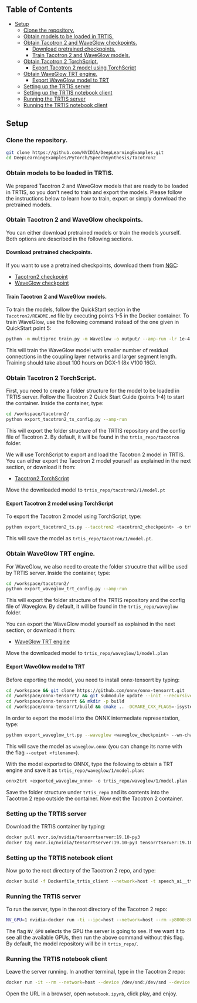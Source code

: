 
## Table of Contents
* [Setup](#setup)
   * [Clone the repository.](#clone-the-repository)
   * [Obtain models to be loaded in TRTIS.](#obtain-models-to-be-loaded-in-trtis)
   * [Obtain Tacotron 2 and WaveGlow checkpoints.](#obtain-tacotron-2-and-waveglow-checkpoints)
      * [Download pretrained checkpoints.](#download-pretrained-checkpoints)
      * [Train Tacotron 2 and WaveGlow models.](#train-tacotron-2-and-waveglow-models)
   * [Obtain Tacotron 2 TorchScript.](#obtain-tacotron-2-torchscript)
      * [Export Tacotron 2 model using TorchScript](#export-tacotron-2-model-using-torchscript)
   * [Obtain WaveGlow TRT engine.](#obtain-waveglow-trt-engine)
      * [Export WaveGlow model to TRT](#export-waveglow-model-to-trt)
   * [Setting up the TRTIS server](#setting-up-the-trtis-server)
   * [Setting up the TRTIS notebook client](#setting-up-the-trtis-notebook-client)
   * [Running the TRTIS server](#running-the-trtis-server)
   * [Running the TRTIS notebook client](#running-the-trtis-notebook-client)

## Setup

### Clone the repository.
```bash
git clone https://github.com/NVIDIA/DeepLearningExamples.git
cd DeepLearningExamples/PyTorch/SpeechSynthesis/Tacotron2
```

### Obtain models to be loaded in TRTIS.

We prepared Tacotron 2 and WaveGlow models that are ready to be loaded in TRTIS,
so you don't need to train and export the models. Please follow the instructions 
below to learn how to train, export or simply donwload the pretrained models.

### Obtain Tacotron 2 and WaveGlow checkpoints.

You can either download pretrained models or train the models yourself. Both
options are described in the following sections.

#### Download pretrained checkpoints.

If you want to use a pretrained checkpoints, download them from [NGC](https://ngc.nvidia.com/catalog/models):

- [Tacotron2 checkpoint](https://ngc.nvidia.com/models/nvidia:tacotron2pyt_fp16)
- [WaveGlow checkpoint](https://ngc.nvidia.com/models/nvidia:waveglow256pyt_fp16)


#### Train Tacotron 2 and WaveGlow models.

To train the models, follow the QuickStart section in the `Tacotron2/README.md`
file by executing points 1-5 in the Docker container. To train WaveGlow, use
the following command instead of the one given in QuickStart point 5:

```bash
python -m multiproc train.py -m WaveGlow -o output/ --amp-run -lr 1e-4 --epochs 2001 --wn-channels 256 -bs 12 --segment-length 16000 --weight-decay 0 --grad-clip-thresh 65504.0 --cudnn-benchmark --cudnn-enabled --log-file output/nvlog.json
```

This will train the WaveGlow model with smaller number of residual connections
in the coupling layer networks and larger segment length. Training should take 
about 100 hours on DGX-1 (8x V100 16G).

### Obtain Tacotron 2 TorchScript.

First, you need to create a folder structure for the model to be loaded in TRTIS server.
Follow the Tacotron 2 Quick Start Guide (points 1-4) to start the container.
Inside the container, type:
```bash
cd /workspace/tacotron2/
python export_tacotron2_ts_config.py --amp-run
```

This will export the folder structure of the TRTIS repository and the config file of Tacotron 2. 
By default, it will be found in the `trtis_repo/tacotron` folder.

We will use TorchScript to export and load the Tacotron 2 model in TRTIS.
You can either  export the Tacotron 2 model yourself as explained in the next section, or download it from:
- [Tacotron2 TorchScript](https://ngc.nvidia.com/models/nvidia:tacotron2pyt_jit_fp16)

Move the downloaded model to `trtis_repo/tacotron2/1/model.pt`

#### Export Tacotron 2 model using TorchScript

To export the Tacotron 2 model using TorchScript, type:
```bash
python export_tacotron2_ts.py --tacotron2 <tacotron2_checkpoint> -o trtis_repo/tacotron2/1/model.pt --amp-run
```

This will save the model as ``trtis_repo/tacotron/1/model.pt``.

### Obtain WaveGlow TRT engine.

For WaveGlow, we also need to create the folder strucutre that will be used by TRTIS server. 
Inside the container, type:
```bash
cd /workspace/tacotron2/
python export_waveglow_trt_config.py --amp-run
```

This will export the folder structure of the TRTIS repository and the config file of Waveglow. 
By default, it will be found in the `trtis_repo/waveglow` folder.

You can export the WaveGlow model yourself as explained in the next section, or download it from:
- [WaveGlow TRT engine](https://ngc.nvidia.com/models/nvidia:waveglow256pyt_trt_fp16)

Move the downloaded model to `trtis_repo/waveglow/1/model.plan`

#### Export WaveGlow model to TRT

Before exporting the model, you need to install onnx-tensorrt by typing:
```bash
cd /workspace && git clone https://github.com/onnx/onnx-tensorrt.git
cd /workspace/onnx-tensorrt/ && git submodule update --init --recursive
cd /workspace/onnx-tensorrt && mkdir -p build
cd /workspace/onnx-tensorrt/build && cmake .. -DCMAKE_CXX_FLAGS=-isystem\ /usr/local/cuda/include && make -j12 && make install
```

In order to export the model into the ONNX intermediate representation, type:

```bash
python export_waveglow_trt.py --waveglow <waveglow_checkpoint> --wn-channels 256 --amp-run
```

This will save the model as `waveglow.onnx` (you can change its name with the flag `--output <filename>`).

With the model exported to ONNX, type the following to obtain a TRT engine and save it as `trtis_repo/waveglow/1/model.plan`:

```bash
onnx2trt <exported_waveglow_onnx> -o trtis_repo/waveglow/1/model.plan -b 1 -w 8589934592
```
Save the folder structure under `trtis_repo` and its contents into the Tacotron 2 repo outside the container. Now exit the Tacotron 2 container.

### Setting up the TRTIS server

Download the TRTIS container by typing:
```bash
docker pull nvcr.io/nvidia/tensorrtserver:19.10-py3
docker tag nvcr.io/nvidia/tensorrtserver:19.10-py3 tensorrtserver:19.10
```

### Setting up the TRTIS notebook client

Now go to the root directory of the Tacotron 2 repo, and type: 

```bash
docker build -f Dockerfile_trtis_client --network=host -t speech_ai__tts_only:demo .
```

### Running the TRTIS server

To run the server, type in the root directory of the Tacotron 2 repo:
```bash
NV_GPU=1 nvidia-docker run -ti --ipc=host --network=host --rm -p8000:8000 -p8001:8001 -v $PWD/trtis_repo/:/models tensorrtserver:19.10 trtserver --model-store=/models --log-verbose 1
```

The flag `NV_GPU` selects the GPU the server is going to see. If we want it to see all the available GPUs, then run the above command without this flag.
By default, the model repository will be in `trtis_repo/`.

### Running the TRTIS notebook client

Leave the server running. In another terminal, type in the Tacotron 2 repo:
```bash
docker run -it --rm --network=host --device /dev/snd:/dev/snd --device /dev/usb:/dev/usb speech_ai__tts_only:demo bash ./run_this.sh
```

Open the URL in a browser, open `notebook.ipynb`, click play, and enjoy.
